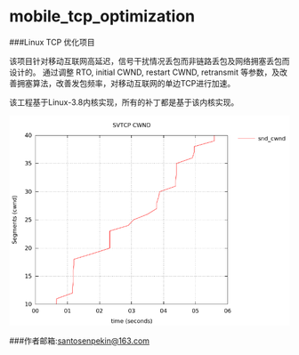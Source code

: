 mobile_tcp_optimization
=======================

###Linux TCP 优化项目

该项目针对移动互联网高延迟，信号干扰情况丢包而非链路丢包及网络拥塞丢包而设计的。
通过调整 RTO, initial CWND, restart CWND, retransmit 等参数，及改善拥塞算法，改善发包频率，对移动互联网的单边TCP进行加速。

该工程基于Linux-3.8内核实现，所有的补丁都是基于该内核实现。

![github](https://github.com/santosenpekin/mobile_tcp_optimization/blob/master/pic/cwnd.png "CWND")

###作者邮箱:santosenpekin@163.com
